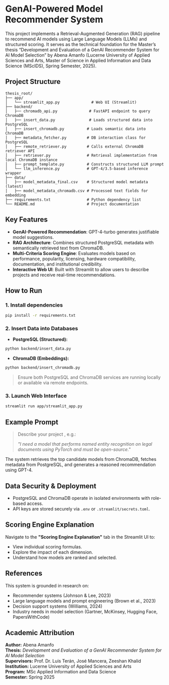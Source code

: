 # GenAI-Powered Model Recommender System

This project implements a Retrieval-Augmented Generation (RAG) pipeline to recommend AI models using Large Language Models (LLMs) and structured scoring. It serves as the technical foundation for the Master’s thesis “Development and Evaluation of a GenAI Recommender System for AI Model Selection” by Abena Amanfo (Lucerne University of Applied Sciences and Arts, Master of Science in Applied Information and Data Science (MScIDS), Spring Semester, 2025).

## Project Structure

```
thesis_root/
├── app/
│   └── streamlit_app.py              # Web UI (Streamlit)
├── backend/
│   ├── chromadb_api.py              # FastAPI endpoint to query ChromaDB
│   ├── insert_data.py               # Loads structured data into PostgreSQL
│   ├── insert_chromadb.py          # Loads semantic data into ChromaDB
│   ├── metadata_fetcher.py         # DB interaction class for PostgreSQL
│   ├── remote_retriever.py         # Calls external ChromaDB retriever API
│   ├── retriever.py                # Retrieval implementation from local ChromaDB instance
│   ├── prompt_template.py          # Constructs structured LLM prompt
│   └── llm_inference.py            # GPT-4/3.5-based inference wrapper
├── data/
│   ├── model_metadata_final.csv    # Structured model metadata (latest)
│   ├── model_metadata_chromadb.csv # Processed text fields for embedding
├── requirements.txt                # Python dependency list
└── README.md                       # Project documentation
```

## Key Features

- **GenAI-Powered Recommendation**: GPT-4-turbo generates justifiable model suggestions.
- **RAG Architecture**: Combines structured PostgreSQL metadata with semantically retrieved text from ChromaDB.
- **Multi-Criteria Scoring Engine**: Evaluates models based on performance, popularity, licensing, hardware compatibility, documentation, and institutional credibility.
- **Interactive Web UI**: Built with Streamlit to allow users to describe projects and receive real-time recommendations.


## How to Run

### 1. Install dependencies

```bash
pip install -r requirements.txt
```

### 2. Insert Data into Databases

- **PostgreSQL (Structured):**

```bash
python backend/insert_data.py
```

- **ChromaDB (Embeddings):**

```bash
python backend/insert_chromadb.py
```

> Ensure both PostgreSQL and ChromaDB services are running locally or available via remote endpoints.

### 3. Launch Web Interface

```bash
streamlit run app/streamlit_app.py
```

## Example Prompt

> Describe your project , e.g.:
>
> *"I need a model that performs named entity recognition on legal documents using PyTorch and must be open-source."*

The system retrieves the top candidate models from ChromaDB, fetches metadata from PostgreSQL, and generates a reasoned recommendation using GPT-4.

## Data Security & Deployment

- PostgreSQL and ChromaDB operate in isolated environments with role-based access.
- API keys are stored securely via `.env` or `.streamlit/secrets.toml`.

## Scoring Engine Explanation

Navigate to the **"Scoring Engine Explanation"** tab in the Streamlit UI to:

- View individual scoring formulas.
- Explore the impact of each dimension.
- Understand how models are ranked and selected.

## References

This system is grounded in research on:

- Recommender systems (Johnson & Lee, 2023)
- Large language models and prompt engineering (Brown et al., 2023)
- Decision support systems (Williams, 2024)
- Industry needs in model selection (Gartner, McKinsey, Hugging Face, PapersWithCode)

## Academic Attribution

**Author:** Abena Amanfo  
**Thesis:** *Development and Evaluation of a GenAI Recommender System for AI Model Selection*  
**Supervisors:** Prof. Dr. Luis Terán, José Mancera, Zeeshan Khalid  
**Institution:** Lucerne University of Applied Sciences and Arts  
**Program:** MSc Applied Information and Data Science  
**Semester:** Spring 2025
